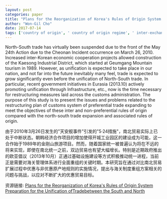 ```yaml
---
layout: post
categories: paper
title: "Plans for the Reorganization of Korea's Rules of Origin System Preparation for the Unification ofTradebetween the South and North"
author: "Won-Gil Cho"
date: 2017-07-14
tags: ['country of origin', ' country of origin regime', ' inter-exchanges', ' inter-trade', ' non-preferential origin', ' preferential origin', ' unification']
---
```


North-South trade has virtually been suspended due to the front of the May 24th Action due to the Cheonan Incident occurrence on March 26, 2010. Increased inter-Korean economic cooperation projects allowed construction of the Kaesong Industrial District, which started at Geumgang Mountain tourism in 1989. However, as unification is expected to take place in our nation, and not far into the future inevitably many feel, trade is expected to grow significantly even before the unification of North-South trade. In particular, recent government initiatives in Eurasia (2013.10) actively promoting unification through Infrastructure, etc., now is the time necessary for restructuring measures laid across the customs administration. The purpose of this study is to present the issues and problems related to the restructuring plan of customs system of preferential trade expanding to meet the objectives of these inter and non-preferential rules of origin compared with the north-south trade expansion and associated rules of origin.

由于2010年3月26日发生的"天安舰事件"引发的"5·24措施"，南北贸易实际上已处于中断状态。朝韩经济合作项目的增加使得开城工业园区的建设成为可能，这一合作始于1989年的金刚山旅游项目。然而，随着国家统一被普遍认为将在不远的将来实现，即使在南北统一之前，双边贸易也有望大幅增长。特别是近期政府推出的欧亚倡议（2013年10月）正通过基础设施建设等方式积极推动统一进程，当前正是需要对海关管理体系进行全面重组的关键时期。本研究旨在通过对比南北贸易扩展过程中优惠与非优惠原产地规则的实施情况，提出与海关制度重组方案相关的问题与挑战，以应对不断扩大的优惠贸易目标。

资源链接: [Plans for the Reorganization of Korea's Rules of Origin System Preparation for the Unification ofTradebetween the South and North](https://papers.ssrn.com/sol3/papers.cfm?abstract_id=2999215)
